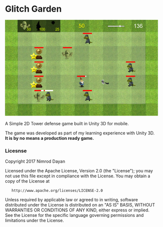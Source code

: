 # Glitch Garden

![](screenshots/glitchgarden1.png)

A Simple 2D Tower defense game built in Unity 3D for mobile.

The game was developed as part of my learning experience with Unity 3D. **It is by no means a production ready game.**

### Licesnse

Copyright 2017 Nimrod Dayan

   Licensed under the Apache License, Version 2.0 (the "License");
   you may not use this file except in compliance with the License.
   You may obtain a copy of the License at

       http://www.apache.org/licenses/LICENSE-2.0

   Unless required by applicable law or agreed to in writing, software
   distributed under the License is distributed on an "AS IS" BASIS,
   WITHOUT WARRANTIES OR CONDITIONS OF ANY KIND, either express or implied.
   See the License for the specific language governing permissions and
   limitations under the License.

